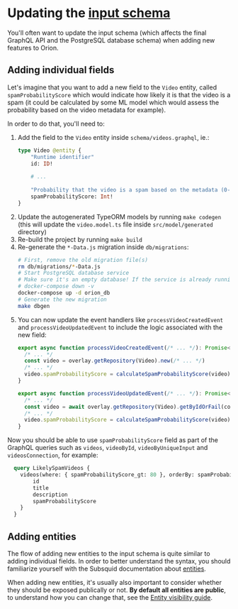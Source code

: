 # Updating the [input schema](https://docs.subsquid.io/basics/schema-file/)

You'll often want to update the input schema (which affects the final GraphQL API and the PostgreSQL database schema) when adding new features to Orion.

## Adding individual fields

Let's imagine that you want to add a new field to the `Video` entity, called `spamProbabilityScore` which would indicate how likely it is that the video is a spam (it could be calculated by some ML model which would assess the probability based on the video metadata for example).

In order to do that, you'll need to:

1. Add the field to the `Video` entity inside `schema/videos.graphql`, ie.:
    ```graphql
    type Video @entity {
        "Runtime identifier"
        id: ID!
        
        # ...
        
        "Probability that the video is a spam based on the metadata (0-100)"
        spamProbabilityScore: Int!
    }
    ```
2. Update the autogenerated TypeORM models by running `make codegen` (this will update the `video.model.ts` file inside `src/model/generated` directory)
3. Re-build the project by running `make build`
4. Re-generate the `*-Data.js` migration inside `db/migrations`:
    ```bash
    # First, remove the old migration file(s)
    rm db/migrations/*-Data.js
    # Start PostgreSQL database service
    # Make sure it's an empty database! If the service is already running you should first run:
    # docker-compose down -v
    docker-compose up -d orion_db
    # Generate the new migration
    make dbgen
    ```
5. You can now update the event handlers like `processVideoCreatedEvent` and `processVideoUpdatedEvent` to include the logic associated with the new field:
    ```typescript
    export async function processVideoCreatedEvent(/* ... */): Promise<void> {
      /* ... */
      const video = overlay.getRepository(Video).new(/* ... */)
      /* ... */
      video.spamProbabilityScore = calculateSpamProbabilityScore(video)
    }
    
    export async function processVideoUpdatedEvent(/* ... */): Promise<void> {
      /* ... */
      const video = await overlay.getRepository(Video).getByIdOrFail(contentId.toString())
      /* ... */
      video.spamProbabilityScore = calculateSpamProbabilityScore(video)
    }
    ```

Now you should be able to use `spamProbabilityScore` field as part of the GraphQL queries such as `videos`, `videoById`, `videoByUniqueInput` and `videosConnection`, for example:
```graphql
  query LikelySpamVideos {
    videos(where: { spamProbabilityScore_gt: 80 }, orderBy: spamProbabilityScore_DESC) {
        id
        title
        description
        spamProbabilityScore
    }
  }
```

## Adding entities

The flow of adding new entities to the input schema is quite similar to adding individual fields. In order to better understand the syntax, you should familiarize yourself with the Subsquid documentation about [entities](https://docs.subsquid.io/basics/schema-file/entities/).

When adding new entities, it's usually also important to consider whether they should be exposed publically or not. **By default all entities are public**, to understand how you can change that, see the [Entity visibility guide](./entity-visibility.md).